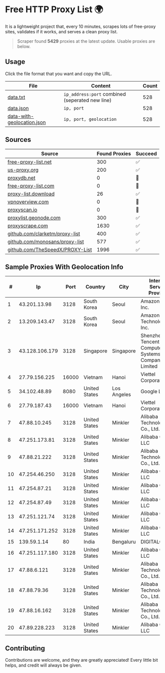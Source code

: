 
# Free HTTP Proxy List 🌍

It is a lightweight project that, every 10 minutes, scrapes lots of free-proxy sites, validates if it works, and serves a clean proxy list.


> Scraper found **5429** proxies at the latest update. Usable proxies are below.

## Usage

Click the file format that you want and copy the URL.


|File|Content|Count|
|----|-------|-----|
|[data.txt](https://raw.githubusercontent.com/themiralay/Proxy-List-World/master/data.txt)|`ip_address:port` combined (seperated new line)|528|
|[data.json](https://raw.githubusercontent.com/themiralay/Proxy-List-World/master/data.json)|`ip, port`|528|
|[data-with-geolocation.json](https://raw.githubusercontent.com/themiralay/Proxy-List-World/master/data-with-geolocation.json)|`ip, port, geolocation`|528|

## Sources

|Source|Found Proxies|Succeed|
|------|-------------|-------|
|[free-proxy-list.net](https://free-proxy-list.net)|300|✅|
|[us-proxy.org](https://www.us-proxy.org)|200|✅|
|[proxydb.net](http://proxydb.net)|0|🚫|
|[free-proxy-list.com](https://free-proxy-list.com/?page=&port=&type%5B%5D=http&type%5B%5D=https&up_time=0&search=Search)|0|🚫|
|[proxy-list.download](https://www.proxy-list.download/HTTP)|26|✅|
|[vpnoverview.com](https://vpnoverview.com/privacy/anonymous-browsing/free-proxy-servers)|0|🚫|
|[proxyscan.io](https://www.proxyscan.io)|0|🚫|
|[proxylist.geonode.com](https://proxylist.geonode.com/api/proxy-list?limit=300&page=1&sort_by=lastChecked&sort_type=desc&protocols=http,https)|300|✅|
|[proxyscrape.com](https://api.proxyscrape.com/v2/?request=displayproxies&protocol=http&timeout=10000&country=all&ssl=all&anonymity=all)|1630|✅|
|[github.com/clarketm/proxy-list](https://raw.githubusercontent.com/clarketm/proxy-list/master/proxy-list-raw.txt)|400|✅|
|[github.com/monosans/proxy-list](https://raw.githubusercontent.com/monosans/proxy-list/main/proxies/http.txt)|577|✅|
|[github.com/TheSpeedX/PROXY-List](https://raw.githubusercontent.com/TheSpeedX/PROXY-List/master/http.txt)|1996|✅|


## Sample Proxies With Geolocation Info

|#|Ip|Port|Country|City|Internet Service Provider|
|-|--|----|-------|----|-------------------------|
|1|43.201.13.98|3128|South Korea|Seoul|Amazon.com, Inc.|
|2|13.209.143.47|3128|South Korea|Seoul|Amazon Technologies Inc.|
|3|43.128.106.179|3128|Singapore|Singapore|Shenzhen Tencent Computer Systems Company Limited|
|4|27.79.156.225|16000|Vietnam|Hanoi|Viettel Corporation|
|5|34.102.48.89|8080|United States|Los Angeles|Google LLC|
|6|27.79.187.43|16000|Vietnam|Hanoi|Viettel Corporation|
|7|47.88.10.245|3128|United States|Minkler|Alibaba (US) Technology Co., Ltd.|
|8|47.251.173.81|3128|United States|Minkler|Alibaba Cloud LLC|
|9|47.88.21.222|3128|United States|Minkler|Alibaba (US) Technology Co., Ltd.|
|10|47.254.46.250|3128|United States|Minkler|Alibaba Cloud LLC|
|11|47.254.87.21|3128|United States|Minkler|Alibaba Cloud LLC|
|12|47.254.87.49|3128|United States|Minkler|Alibaba Cloud LLC|
|13|47.251.121.74|3128|United States|Minkler|Alibaba Cloud LLC|
|14|47.251.171.252|3128|United States|Minkler|Alibaba Cloud LLC|
|15|139.59.1.14|80|India|Bengaluru|DIGITALOCEAN|
|16|47.251.117.180|3128|United States|Minkler|Alibaba Cloud LLC|
|17|47.88.6.121|3128|United States|Minkler|Alibaba (US) Technology Co., Ltd.|
|18|47.88.79.36|3128|United States|Minkler|Alibaba (US) Technology Co., Ltd.|
|19|47.88.16.162|3128|United States|Minkler|Alibaba (US) Technology Co., Ltd.|
|20|47.89.228.223|3128|United States|Minkler|Alibaba Cloud LLC|



## Contributing

Contributions are welcome, and they are greatly appreciated! Every
little bit helps, and credit will always be given.

